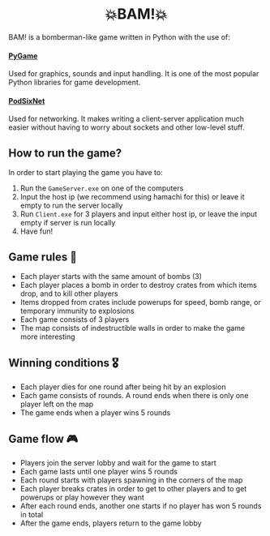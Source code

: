 <h1 align="center">💥BAM!💥</h1>

BAM! is a bomberman-like game written in Python with the use of:
#### [PyGame](https://www.pygame.org)
Used for graphics, sounds and input handling. It is one of the most popular Python libraries for game development.
#### [PodSixNet](https://www.pygame.org/project-PodSixNet-1069-.html)
Used for networking. It makes writing a client-server application much easier without having to worry about sockets and other low-level stuff.

## How to run the game?
In order to start playing the game you have to:
1. Run the `GameServer.exe` on one of the computers
2. Input the host ip (we recommend using hamachi for this) or leave it empty to run the server locally
3. Run `Client.exe` for 3 players and input either host ip, or leave the input empty if server is run locally
4. Have fun!

## Game rules 📜
- Each player starts with the same amount of bombs (3)
- Each player places a bomb in order to destroy crates from which items drop, and to kill other players
- Items dropped from crates include powerups for speed, bomb range, or temporary immunity to explosions
- Each game consists of 3 players
- The map consists of indestructible walls in order to make the game more interesting

## Winning conditions 🎖️
- Each player dies for one round after being hit by an explosion
- Each game consists of rounds. A round ends when there is only one player left on the map
- The game ends when a player wins 5 rounds

## Game flow 🎮
- Players join the server lobby and wait for the game to start
- Each game lasts until one player wins 5 rounds
- Each round starts with players spawning in the corners of the map
- Each player breaks crates in order to get to other players and to get powerups or play however they want
- After each round ends, another one starts if no player has won 5 rounds in total
- After the game ends, players return to the game lobby
